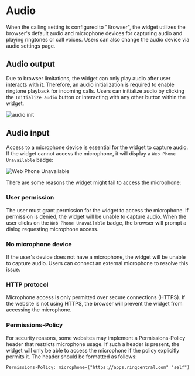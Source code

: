 # Audio

When the calling setting is configured to "Browser", the widget utilizes the browser's default audio and microphone devices for capturing audio and playing ringtones or call voices. Users can also change the audio device via audio settings page.

## Audio output

Due to browser limitations, the widget can only play audio after user interacts with it. Therefore, an audio initialization is required to enable ringtone playback for incoming calls. Users can initialize audio by clicking the `Initialize audio` button or interacting with any other button within the widget.

![audio init](https://github.com/user-attachments/assets/e10b9bbe-3868-477d-995b-c4d73fcb3bbf)

## Audio input

Access to a microphone device is essential for the widget to capture audio. If the widget cannot access the microphone, it will display a `Web Phone Unavailable` badge:

![Web Phone Unavailable](https://github.com/user-attachments/assets/e1142dfc-a7ab-4f3a-8891-a9c4a121962e)

There are some reasons the widget might fail to access the microphone:

### User permission
   
The user must grant permission for the widget to access the microphone. If permission is denied, the widget will be unable to capture audio. When the user clicks on the `Web Phone Unavailable` badge, the browser will prompt a dialog requesting microphone access.

### No microphone device

If the user's device does not have a microphone, the widget will be unable to capture audio. Users can connect an external microphone to resolve this issue.

### HTTP protocol

Microphone access is only permitted over secure connections (HTTPS). If the website is not using HTTPS, the browser will prevent the widget from accessing the microphone.


### Permissions-Policy

For security reasons, some websites may implement a Permissions-Policy header that restricts microphone usage. If such a header is present, the widget will only be able to access the microphone if the policy explicitly permits it. The header should be formatted as follows:

```html
Permissions-Policy: microphone=("https://apps.ringcentral.com" "self")
```


